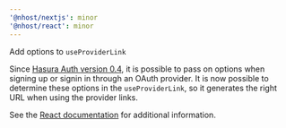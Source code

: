 ```yaml
---
'@nhost/nextjs': minor
'@nhost/react': minor
---
```


Add options to `useProviderLink`

Since [Hasura Auth version 0.4](https://github.com/nhost/hasura-auth/releases/tag/v0.4.0), it is possible to pass on options when signing up or signin in through an OAuth provider. It is now possible to determine these options in the `useProviderLink`, so it generates the right URL when using the provider links.

See the [React documentation](https://docs.nhost.io/reference/react/hooks#oauth-providers) for additional information.
